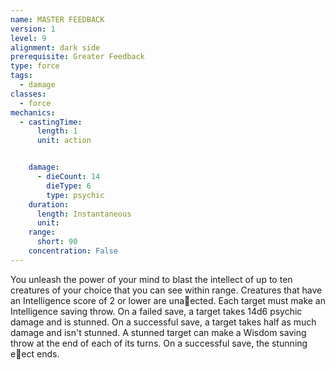 ```yaml
---
name: MASTER FEEDBACK
version: 1
level: 9
alignment: dark side
prerequisite: Greater Feedback
type: force
tags:
  - damage
classes:
  - force
mechanics:
  - castingTime:
      length: 1
      unit: action


    damage:
      - dieCount: 14
        dieType: 6
        type: psychic
    duration:
      length: Instantaneous
      unit: 
    range:
      short: 90
    concentration: False
---
```

You unleash the power of your mind to blast the
intellect of up to ten creatures of your choice that you
can see within range. Creatures that have an
Intelligence score of 2 or lower are una􀃠ected.
Each target must make an Intelligence saving throw.
On a failed save, a target takes 14d6 psychic damage
and is stunned. On a successful save, a target takes
half as much damage and isn't stunned.
A stunned target can make a Wisdom saving throw at
the end of each of its turns. On a successful save, the
stunning e􀃠ect ends.

    